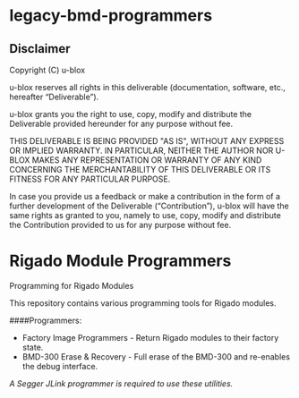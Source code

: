 # legacy-bmd-programmers

## Disclaimer
Copyright (C) u-blox 

u-blox reserves all rights in this deliverable (documentation, software, etc.,
hereafter “Deliverable”). 

u-blox grants you the right to use, copy, modify and distribute the
Deliverable provided hereunder for any purpose without fee.

THIS DELIVERABLE IS BEING PROVIDED "AS IS", WITHOUT ANY EXPRESS OR IMPLIED
WARRANTY. IN PARTICULAR, NEITHER THE AUTHOR NOR U-BLOX MAKES ANY
REPRESENTATION OR WARRANTY OF ANY KIND CONCERNING THE MERCHANTABILITY OF THIS
DELIVERABLE OR ITS FITNESS FOR ANY PARTICULAR PURPOSE.

In case you provide us a feedback or make a contribution in the form of a
further development of the Deliverable (“Contribution”), u-blox will have the
same rights as granted to you, namely to use, copy, modify and distribute the
Contribution provided to us for any purpose without fee.

# Rigado Module Programmers
Programming for Rigado Modules

This repository contains various programming tools for Rigado modules.

####Programmers:

* Factory Image Programmers - Return Rigado modules to their factory state.
* BMD-300 Erase & Recovery - Full erase of the BMD-300 and re-enables the debug interface.

*A Segger JLink programmer is required to use these utilities.*
